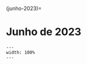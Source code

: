 (junho-2023)=

# Junho de 2023

```{figure} ../imagens/calendario/2023/calendario-2023-06.svg
---
width: 100%
---
```
